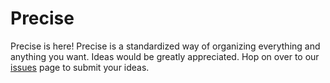 # Precise
Precise is here! Precise is a standardized way of organizing everything and anything you want. Ideas would be greatly appreciated. Hop on over to our [issues](https://github.com/WikiCopter/precise/issues) page to submit your ideas.

